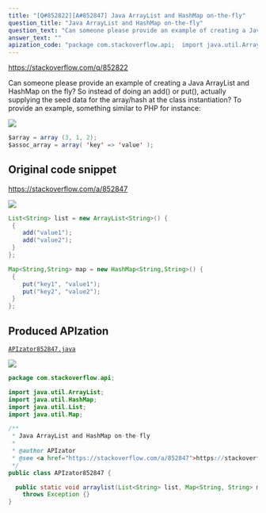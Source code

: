 ```yaml
---
title: "[Q#852822][A#852847] Java ArrayList and HashMap on-the-fly"
question_title: "Java ArrayList and HashMap on-the-fly"
question_text: "Can someone please provide an example of creating a Java ArrayList and HashMap on the fly? So instead of doing an add() or put(), actually supplying the seed data for the array/hash at the class instantiation? To provide an example, something similar to PHP for instance:"
answer_text: ""
apization_code: "package com.stackoverflow.api;  import java.util.ArrayList; import java.util.HashMap; import java.util.List; import java.util.Map;  /**  * Java ArrayList and HashMap on-the-fly  *  * @author APIzator  * @see <a href=\"https://stackoverflow.com/a/852847\">https://stackoverflow.com/a/852847</a>  */ public class APIzator852847 {    public static void arraylist(List<String> list, Map<String, String> map)     throws Exception {} }"
---
```


https://stackoverflow.com/q/852822

Can someone please provide an example of creating a Java ArrayList and HashMap on the fly? So instead of doing an add() or put(), actually supplying the seed data for the array/hash at the class instantiation?
To provide an example, something similar to PHP for instance:


<div class="code-logo"><img src="/stackoverflow.png" /></div>

```java
$array = array (3, 1, 2);
$assoc_array = array( 'key' => 'value' );
```


## Original code snippet

https://stackoverflow.com/a/852847



<div class="code-logo"><img src="/stackoverflow.png" /></div>

```java
List<String> list = new ArrayList<String>() {
 {
    add("value1");
    add("value2");
 }
};

Map<String,String> map = new HashMap<String,String>() {
 {
    put("key1", "value1");
    put("key2", "value2");
 }
};
```

## Produced APIzation

[`APIzator852847.java`](https://github.com/pasqualesalza/apization-temp-data/raw/master/search/APIzator852847.java)

<div class="code-logo"><img src="/apizator.png" /></div>

```java
package com.stackoverflow.api;

import java.util.ArrayList;
import java.util.HashMap;
import java.util.List;
import java.util.Map;

/**
 * Java ArrayList and HashMap on-the-fly
 *
 * @author APIzator
 * @see <a href="https://stackoverflow.com/a/852847">https://stackoverflow.com/a/852847</a>
 */
public class APIzator852847 {

  public static void arraylist(List<String> list, Map<String, String> map)
    throws Exception {}
}

```